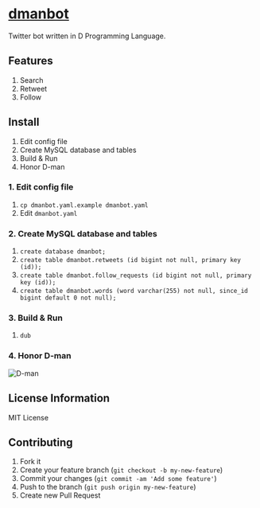 # [dmanbot](https://twitter.com/d_man_bot)

Twitter bot written in D Programming Language.

## Features

1. Search
2. Retweet
3. Follow

## Install

1. Edit config file
2. Create MySQL database and tables
3. Build & Run
4. Honor D-man

### 1. Edit config file

1. `cp dmanbot.yaml.example dmanbot.yaml`
2. Edit `dmanbot.yaml`

### 2. Create MySQL database and tables

1. `create database dmanbot;`
2. `create table dmanbot.retweets (id bigint not null, primary key (id));`
3. `create table dmanbot.follow_requests (id bigint not null, primary key (id));`
4. `create table dmanbot.words (word varchar(255) not null, since_id bigint default 0 not null);`

### 3. Build & Run

1. `dub`

### 4. Honor D-man

![D-man](http://dlang.org/images/d3.png)

## License Information

MIT License

## Contributing

1. Fork it
2. Create your feature branch (`git checkout -b my-new-feature`)
3. Commit your changes (`git commit -am 'Add some feature'`)
4. Push to the branch (`git push origin my-new-feature`)
5. Create new Pull Request
